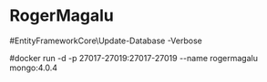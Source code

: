 # RogerMagalu

#EntityFrameworkCore\Update-Database -Verbose

#docker run -d -p 27017-27019:27017-27019 --name rogermagalu mongo:4.0.4